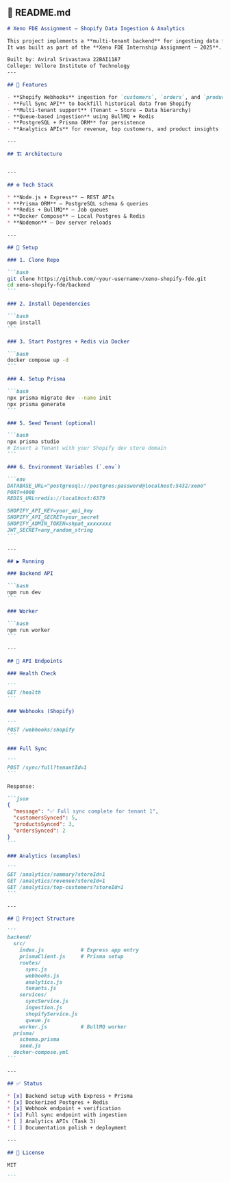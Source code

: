 ## 📄 README.md

````markdown
# Xeno FDE Assignment – Shopify Data Ingestion & Analytics

This project implements a **multi-tenant backend** for ingesting data from Shopify stores (via Webhooks & Admin API Sync) and exposing **analytics endpoints**.  
It was built as part of the **Xeno FDE Internship Assignment – 2025**.

Built by: Aviral Srivastava 22BAI1187
College: Vellore Institute of Technology
---

## 📌 Features

- **Shopify Webhooks** ingestion for `customers`, `orders`, and `products`
- **Full Sync API** to backfill historical data from Shopify
- **Multi-tenant support** (Tenant → Store → Data hierarchy)
- **Queue-based ingestion** using BullMQ + Redis
- **PostgreSQL + Prisma ORM** for persistence
- **Analytics APIs** for revenue, top customers, and product insights

---

## 🏗️ Architecture


---

## ⚙️ Tech Stack

* **Node.js + Express** – REST APIs
* **Prisma ORM** – PostgreSQL schema & queries
* **Redis + BullMQ** – Job queues
* **Docker Compose** – Local Postgres & Redis
* **Nodemon** – Dev server reloads

---

## 🚀 Setup

### 1. Clone Repo

```bash
git clone https://github.com/<your-username>/xeno-shopify-fde.git
cd xeno-shopify-fde/backend
```

### 2. Install Dependencies

```bash
npm install
```

### 3. Start Postgres + Redis via Docker

```bash
docker compose up -d
```

### 4. Setup Prisma

```bash
npx prisma migrate dev --name init
npx prisma generate
```

### 5. Seed Tenant (optional)

```bash
npx prisma studio
# Insert a Tenant with your Shopify dev store domain
```

### 6. Environment Variables (`.env`)

```env
DATABASE_URL="postgresql://postgres:password@localhost:5432/xeno"
PORT=4000
REDIS_URL=redis://localhost:6379

SHOPIFY_API_KEY=your_api_key
SHOPIFY_API_SECRET=your_secret
SHOPIFY_ADMIN_TOKEN=shpat_xxxxxxxx
JWT_SECRET=any_random_string
```

---

## ▶️ Running

### Backend API

```bash
npm run dev
```

### Worker

```bash
npm run worker
```

---

## 📡 API Endpoints

### Health Check

```
GET /health
```

### Webhooks (Shopify)

```
POST /webhooks/shopify
```

### Full Sync

```
POST /sync/full?tenantId=1
```

Response:

```json
{
  "message": "✅ Full sync complete for tenant 1",
  "customersSynced": 5,
  "productsSynced": 3,
  "ordersSynced": 2
}
```

### Analytics (examples)

```
GET /analytics/summary?storeId=1
GET /analytics/revenue?storeId=1
GET /analytics/top-customers?storeId=1
```

---

## 📂 Project Structure

```
backend/
  src/
    index.js            # Express app entry
    prismaClient.js     # Prisma setup
    routes/
      sync.js
      webhooks.js
      analytics.js
      tenants.js
    services/
      syncService.js
      ingestion.js
      shopifyService.js
      queue.js
    worker.js           # BullMQ worker
  prisma/
    schema.prisma
    seed.js
  docker-compose.yml
```

---

## ✅ Status

* [x] Backend setup with Express + Prisma
* [x] Dockerized Postgres + Redis
* [x] Webhook endpoint + verification
* [x] Full sync endpoint with ingestion
* [ ] Analytics APIs (Task 3)
* [ ] Documentation polish + deployment

---

## 📖 License

MIT

```


